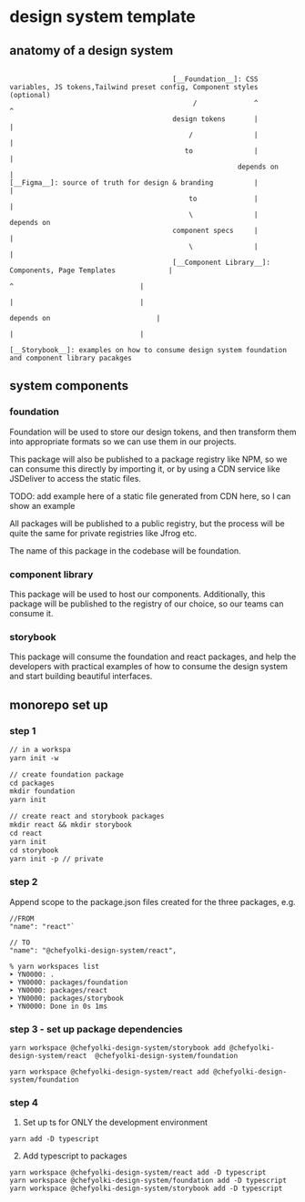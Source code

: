 # design system template

## anatomy of a design system

```

                                        [__Foundation__]: CSS variables, JS tokens,Tailwind preset config, Component styles (optional)
                                             /              ^                                           ^
                                        design tokens       |                                           |
                                            /               |                                           |
                                           to               |                                           |
                                                        depends on                                      |
[__Figma__]: source of truth for design & branding          |                                           |
                                            to              |                                           |
                                            \               |                                       depends on
                                        component specs     |                                           |
                                            \               |                                           |
                                        [__Component Library__]: Components, Page Templates             |
                                                                        ^                               |
                                                                        |                               |
                                                                    depends on                          |
                                                                        |                               |
                                                                    [__Storybook__]: examples on how to consume design system foundation and component library pacakges

```

## system components

### foundation

Foundation will be used to store our design tokens, and then
transform them into appropriate formats so we can use them in our projects.

This package will also be published to a package registry like NPM,
so we can consume this directly by importing it,
or by using a CDN service like JSDeliver to access the static files.

TODO: add example here of a static file generated from CDN here, so I can show an example

All packages will be published to a public registry, but the process will be quite the same for private registries like Jfrog etc.

The name of this package in the codebase will be foundation.

### component library

This package will be used to host our components.
Additionally, this package will be published to the registry of our choice, so our teams can consume it.

### storybook

This package will consume the foundation and react packages, and help the developers with practical examples of how to consume the design system and start building beautiful interfaces.

## monorepo set up

### step 1

```txt
// in a workspa
yarn init -w

// create foundation package
cd packages
mkdir foundation
yarn init

// create react and storybook packages
mkdir react && mkdir storybook
cd react
yarn init
cd storybook
yarn init -p // private
```

### step 2

Append scope to the package.json files created for the three packages,
e.g.

```
//FROM
"name": "react"`
```

```
// TO
"name": "@chefyolki-design-system/react",
```

```
% yarn workspaces list
➤ YN0000: .
➤ YN0000: packages/foundation
➤ YN0000: packages/react
➤ YN0000: packages/storybook
➤ YN0000: Done in 0s 1ms
```

### step 3 - set up package dependencies

```
yarn workspace @chefyolki-design-system/storybook add @chefyolki-design-system/react  @chefyolki-design-system/foundation

yarn workspace @chefyolki-design-system/react add @chefyolki-design-system/foundation
```

### step 4

1. Set up ts for ONLY the development environment

```
yarn add -D typescript
```

2. Add typescript to packages

```
yarn workspace @chefyolki-design-system/react add -D typescript
yarn workspace @chefyolki-design-system/foundation add -D typescript
yarn workspace @chefyolki-design-system/storybook add -D typescript
```
